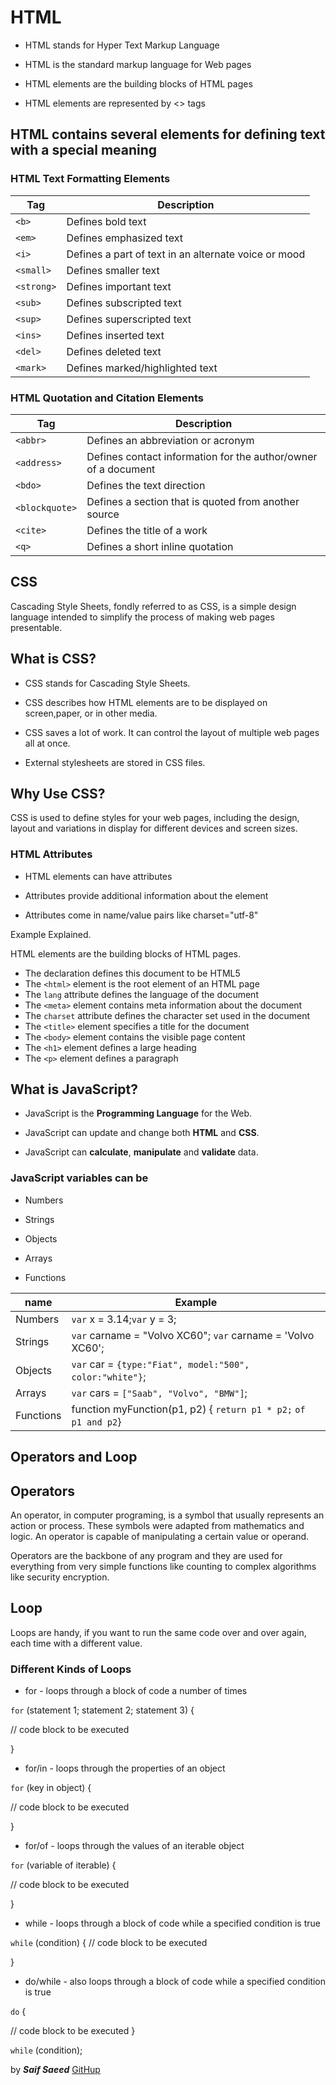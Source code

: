 # HTML

+ HTML stands for Hyper Text Markup Language

+ HTML is the standard markup language for Web pages

+ HTML elements are the building blocks of HTML pages

+ HTML elements are represented by <> tags

## HTML contains several elements for defining text with a special meaning

### HTML Text Formatting Elements

Tag  | Description
-------|-----------|
`<b>` |Defines bold text
`<em>`| Defines emphasized text
`<i>` |Defines a part of text in an alternate voice or mood
`<small>`| Defines smaller text
`<strong>`| Defines important text
`<sub>` |Defines subscripted text
`<sup>` |Defines superscripted text
`<ins>` |Defines inserted text
`<del>` |Defines deleted text
`<mark>` | Defines marked/highlighted text

### HTML Quotation and Citation Elements

Tag | Description
-------|---------|
`<abbr>`| Defines an abbreviation or acronym
`<address>`| Defines contact information for the author/owner of a document
`<bdo>` | Defines the text direction
`<blockquote>`| Defines a section that is quoted from another source
`<cite>` |Defines the title of a work
`<q>` |Defines a short inline quotation

## CSS

Cascading Style Sheets, fondly referred to as CSS, is a simple design language intended to simplify the process of making web pages presentable.

## What is CSS?

+ CSS stands for Cascading Style Sheets.

+ CSS describes how HTML elements are to be displayed on screen,paper, or in other media.
+ CSS saves a lot of work. It can control the layout of multiple web pages all at once.
+ External stylesheets are stored in CSS files.

## Why Use CSS?

CSS is used to define styles for your web pages, including the design, layout and variations in display for different devices and screen sizes.

### HTML Attributes

+ HTML elements can have attributes

+ Attributes provide additional information about the element
+ Attributes come in name/value pairs like charset="utf-8"

Example Explained.

HTML elements are the building blocks of HTML pages.

+ The <!DOCTYPE html> declaration defines this document to be HTML5
+ The `<html>` element is the root element of an HTML page
+ The `lang` attribute  defines the language of the document
+ The `<meta>` element contains meta information about the document
+ The `charset` attribute defines the character set used in the document
+ The `<title>` element specifies a title for the document
+ The `<body>` element contains the visible page content
+ The `<h1>` element defines a large heading
+ The `<p>` element defines a paragraph

## What is JavaScript?

+ JavaScript is the **Programming Language** for the Web.

+ JavaScript can update and change both **HTML** and **CSS**.

+ JavaScript can **calculate**, **manipulate** and **validate** data.

### JavaScript variables can be

+ Numbers

+ Strings
+ Objects
+ Arrays
+ Functions

name  | Example
----- |--------
Numbers |`var` x = 3.14;`var` y = 3;
Strings|`var` carname = "Volvo XC60";  `var` carname = 'Volvo XC60';
Objects|`var` car = `{type:"Fiat", model:"500", color:"white"}`;
Arrays|`var` cars = `["Saab", "Volvo", "BMW"]`;
Functions |function myFunction(p1, p2) { `return p1 * p2;`   `of p1 and p2`}

## Operators and Loop

## Operators

An operator, in computer programing, is a symbol that usually represents an action or process. These symbols were adapted from mathematics and logic. An operator is capable of manipulating a certain value or operand.

Operators are the backbone of any program and they are used for everything from very simple functions like counting to complex algorithms like security encryption.

## Loop

Loops are handy, if you want to run the same code over and over again, each time with a different value.

### Different Kinds of Loops

+ for - loops through a block of code a number of times

`for` (statement 1; statement 2; statement 3) {

  // code block to be executed

}

+ for/in - loops through the properties of an object

`for` (key in object) {

  // code block to be executed

}

+ for/of - loops through the values of an iterable object

`for` (variable of iterable) {

  // code block to be executed
  
}

+ while - loops through a block of code while a specified condition is true

`while` (condition) {
  // code block to be executed

}

+ do/while - also loops through a block of code while a specified condition is true

`do` {

  // code block to be executed
}

`while` (condition);

by ***Saif Saeed***  [GitHup](https://github.com/Saif-K-Saeed)
